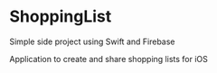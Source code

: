 # ShoppingList

Simple side project using Swift and Firebase

Application to create and share shopping lists for iOS
